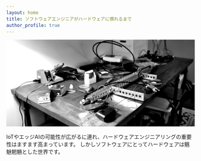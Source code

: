 ```yaml
---
layout: home
title: ソフトウェアエンジニアがハードウェアに慣れるまで 
author_profile: true
---
```


![hardware-engineering](images/hardware-gray.png)

IoTやエッジAIの可能性が広がるに連れ、ハードウェアエンジニアリングの重要性はますます高まっています。
しかしソフトウェアにとってハードウェアは魑魅魍魎とした世界です。



